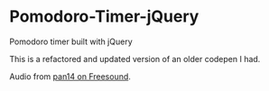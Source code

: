# Pomodoro-Timer-jQuery
Pomodoro timer built with jQuery

This is a refactored and updated version of an older codepen I had.

Audio from [pan14 on Freesound](https://freesound.org/people/pan14/sounds/263133/).
